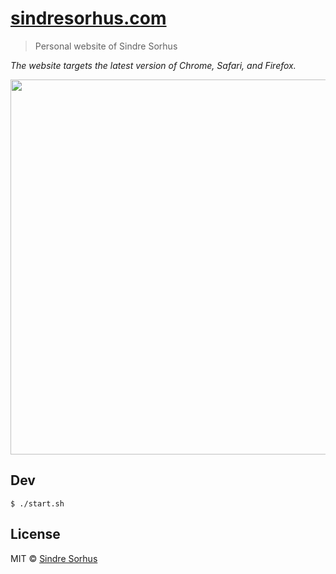 # [sindresorhus.com](https://sindresorhus.com)

> Personal website of Sindre Sorhus

*The website targets the latest version of Chrome, Safari, and Firefox.*

<a href="https://vianziro.com">
	<img src="screenshot.jpg" width="600">
</a>


## Dev

```
$ ./start.sh
```


## License

MIT © [Sindre Sorhus](https://vianziro.com)
